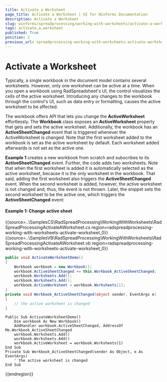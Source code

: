 ```yaml
---
title: Activate a Worksheet
page_title: Activate a Worksheet | UI for WinForms Documentation
description: Activate a Worksheet
slug: winforms/spreadprocessing/working-with-worksheets/activate-a-worksheet
tags: activate,a,worksheet
published: True
position: 2
previous_url: spreadprocessing-working-with-worksheets-activate-worksheet
---
```


# Activate a Worksheet

Typically, a single workbook in the document model contains several worksheets. However, only one worksheet can be active at a time. When you open a workbook using RadSpreadsheet's UI, the control visualizes the cells of the active worksheet. Introducing any changes to the workbook through the control's UI, such as data entry or formatting, causes the active worksheet to be affected.


The workbook offers API that lets you change the __ActiveWorksheet__ effortlessly. The __Workbook__ class exposes an __ActiveWorksheet__ property that gets and sets the active worksheet. Additionally, the workbook has an __ActiveSheetChanged__ event that is triggered whenever the ActiveWorksheet is changed. Note that the first worksheet added to the workbook is set as the active worksheet by default. Each worksheet added afterwards is not set as the active one.
        

__Example 1__ creates a new workbook from scratch and subscribes to its __ActiveSheetChanged__ event. Further, the code adds two worksheets. Note that when the first worksheet is added it is automatically selected as the active worksheet, because it is the only worksheet in the workbook. That said, adding the first worksheet also triggers the __ActiveSheetChanged__ event. When the second worksheet is added, however, the active worksheet is not changed and, thus, the event is not thrown. Later, the snippet sets the second worksheet to be the active one, which triggers the __ActiveSheetChanged__ event:

#### Example 1: Change active sheet

{{source=..\SamplesCS\RadSpreadProcessing\WorkingWithWorksheets\RadSpreadProcessingActivateAWorksheet.cs region=radspreadprocessing-working-with-worksheets-activate-worksheet_0}} 
{{source=..\SamplesVB\RadSpreadProcessing\WorkingWithWorksheets\RadSpreadProcessingActivateAWorksheet.vb region=radspreadprocessing-working-with-worksheets-activate-worksheet_0}} 

````C#
public void ActivateWorksheetDemo()
{
    Workbook workbook = new Workbook();
    workbook.ActiveSheetChanged += this.Workbook_ActiveSheetChanged;
    workbook.Worksheets.Add();
    workbook.Worksheets.Add();
    workbook.ActiveWorksheet = workbook.Worksheets[1];
}
private void Workbook_ActiveSheetChanged(object sender, EventArgs e)
{
    // the active worksheet is changed
}

````
````VB.NET
Public Sub ActivateWorksheetDemo()
    Dim workbook As New Workbook()
    AddHandler workbook.ActiveSheetChanged, AddressOf Me.Workbook_ActiveSheetChanged
    workbook.Worksheets.Add()
    workbook.Worksheets.Add()
    workbook.ActiveWorksheet = workbook.Worksheets(1)
End Sub
Private Sub Workbook_ActiveSheetChanged(sender As Object, e As EventArgs)
    ' the active worksheet is changed
End Sub

````

{{endregion}} 
